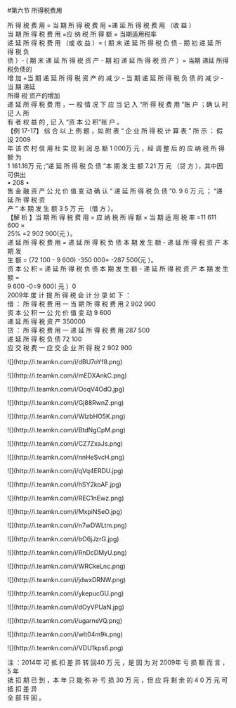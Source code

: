 #第六节 所得税费用
<p> 所 得 税 费 用 = 当 期 所 得 税 费 用 +递 延 所 得 税 费 用 （收 益 ）<br />
      当 期 所 得 税 费 用 =应 纳 税 所 得 额 × 当期适用税率<br />
      递 延 所 得 税 费 用 （或 收 益 ）= ( 期 末 递 延 所 得 税 负 债 - 期 初 递 延 所 得 税 负<br />
      债 ）- ( 期 末 递 延 所 得 税 资 产 - 期 初 递 延 所 得 税 资 产 ）= 当期 递延 所得税负债的<br />
      增 加 +当 期 递 延 所 得 税 资 产 的 减 少 - 当 期 递 延 所 得 税 负 债 的 减 少 - 当 期 递延<br />
      所得 税 资产的增加<br />
      递 延 所 得 税 费 用 ，一 般 情 况 下 应 当 记 入 &ldquo;所 得 税 费 用 &rdquo;账 户 ；确 认 时 记 人 所<br />
      有 者 权 益 的 , 记 入 &ldquo;资 本 公 积&rdquo;账 户 。<br />
      【例 17-17】 综 合 以 上 例 题 ，如 附 表 &ldquo; 企 业 所 得 税 计 算 表 &rdquo; 所 示 ： 假 设 2009<br />
      年 该 农 村 信 用 社 实 现 利 润 总 额 1 000万 元 ，经 调 整 后 的 应 纳 税 所 得 额 为<br />
      1 161.16万 元 ;&ldquo;递 延 所 得 税 负 债 &rdquo;本 期 发 生 额 7.21 万 元 （贷 方 ），其中因可供出<br />
      • 208 •<br />
      售 金 融 资 产 公 允 价 值 变 动 确 认 &ldquo; 递 延 所 得 税 负 债 &rdquo;0. 9 6 万 元 ； &ldquo;递 延 所 得 税 资<br />
      产 &rdquo; 本 期 发 生 额 3 5 万 元 （借 方 ）。<br />
      【解 析 】当 期 所 得 税 费 用 = 应 纳 税 所 得 额 × 当 期 适 用 税 率 =11 611 600 ×<br />
      25% =2 902 900(元 ）。<br />
      递 延 所 得 税 费 用 = 递 延 所 得 税 负 债 本 期 发 生 额 - 递 延 所 得 税 资 产 本 期 发<br />
      生 额 = (72 100 - 9 600) -350 000= -287 500(元 ）。<br />
      资 本 公 积 = 递 延 所 得 税 负 债 本 期 发 生 额 - 递 延 所 得 税 资 产 本 期 发 生 额 =<br />
      9 600 -0=9 600( 元 ）0<br />
      2009年 度 计 提 所 得 税 会 计 分 录 如 下 ：<br />
      借 ： 所 得 税 费 用 一 当 期 所 得 税 费 用 2 902 900<br />
      资 本 公 积 一 公 允 价 值 变 动 9 600<br />
      递 延 所 得 税 资 产 350000<br />
      贷 ： 所 得 税 费 用 一 递 延 所 得 税 费 用 287 500<br />
递 延 所 得 税 负 债 72 100<br />
应 交 税 费 一 应 交 企 业 所 得 税 2 902 900</p>
    <p>![](http://i.teamkn.com/i/dBU7oYf8.png)</p>
    <p>![](http://i.teamkn.com/i/mEDXAnkC.png)</p>
    <p>![](http://i.teamkn.com/i/OoqV4OdO.jpg)</p>
    <p>![](http://i.teamkn.com/i/Gj88RwnZ.png)</p>
    <p>![](http://i.teamkn.com/i/WlzbHO5K.png)</p>
    <p>![](http://i.teamkn.com/i/BtdNgCpM.png)</p>
    <p>![](http://i.teamkn.com/i/CZ7ZxaJs.png)</p>
    <p>![](http://i.teamkn.com/i/nnHeSvcH.png)</p>
    <p>![](http://i.teamkn.com/i/qVq4ERDU.jpg)</p>
    <p>![](http://i.teamkn.com/i/hSY2koAF.jpg)</p>
    <p>![](http://i.teamkn.com/i/REC1nEwz.png)</p>
    <p>![](http://i.teamkn.com/i/MxpiNSeO.jpg)</p>
    <p>![](http://i.teamkn.com/i/n7wDWLtm.png)</p>
    <p>![](http://i.teamkn.com/i/bO6jJzrG.jpg)</p>
    <p>![](http://i.teamkn.com/i/RnDcDMyU.png)</p>
    <p>![](http://i.teamkn.com/i/WRCkeLnc.png)</p>
    <p>![](http://i.teamkn.com/i/jdwxDRNW.png)</p>
    <p>![](http://i.teamkn.com/i/ykepucGU.png)</p>
    <p>![](http://i.teamkn.com/i/dOyVPUaN.jpg)</p>
    <p>![](http://i.teamkn.com/i/ugarneVQ.png)</p>
    <p>![](http://i.teamkn.com/i/wIt04m9k.png)</p>
    <p>![](http://i.teamkn.com/i/VDU1kps6.png)</p>
    <p> 注 ：2014年 可 抵 扣 差 异 转 回40 万 元 ，是 因 为 对 2009年 亏 损 额 而 言 ，5 年<br />
      抵 扣 期 已 到 ，本 年 只 能 弥 补 亏 损 30 万 元 ，但 应 将 剩 余 的 4 0 万 元 可 抵 扣 差 异<br />
      全 部 转 回 。<br />
      <br />
      <br />
      <br />
    </p>
    <p><br />
      <br />
      <br />
      <!--En>><!--EndFragment-->    </p>
<p>&nbsp;</p>